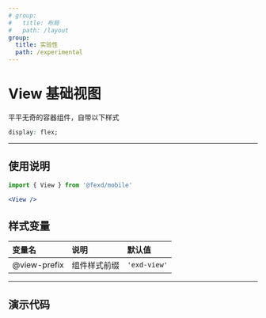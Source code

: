 ```yaml
---
# group:
#   title: 布局
#   path: /layout
group:
  title: 实验性
  path: /experimental
---
```


# View 基础视图 <ImportCost name="View" />

平平无奇的容器组件，自带以下样式

```css
display: flex;
```

---

## 使用说明

<!-- prettier-ignore -->
```jsx | pure
import { View } from '@fexd/mobile'

<View />
```

## 样式变量

| 变量名       | 说明         | 默认值       |
| :----------- | :----------- | :----------- |
| @view-prefix | 组件样式前缀 | `'exd-view'` |

---

## 演示代码

<code src="./demos/demo1/index.tsx" />

